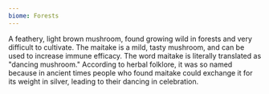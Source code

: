 ```yaml
---
biome: Forests
---
```

A feathery, light brown mushroom, found growing wild in forests and very difficult to cultivate. The maitake is a mild, tasty mushroom, and can be used to increase immune efficacy. The word maitake is literally translated as "dancing mushroom." According to herbal folklore, it was so named because in ancient times people who found maitake could exchange it for its weight in silver, leading to their dancing in celebration. 

